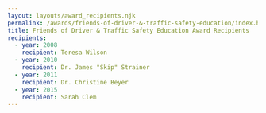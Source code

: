 ```yaml
---
layout: layouts/award_recipients.njk
permalink: /awards/friends-of-driver-&-traffic-safety-education/index.html
title: Friends of Driver & Traffic Safety Education Award Recipients
recipients:
  - year: 2008
    recipient: Teresa Wilson
  - year: 2010
    recipient: Dr. James "Skip" Strainer
  - year: 2011
    recipient: Dr. Christine Beyer
  - year: 2015
    recipient: Sarah Clem
---
```


